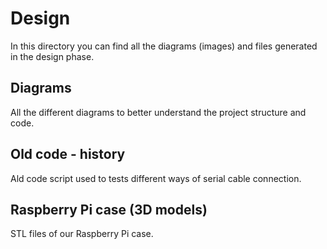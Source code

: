 # Design

In this directory you can find all the diagrams (images) and files generated in the design phase.

## Diagrams

All the different diagrams to better understand the project structure and code.

## Old code - history

Ald code script used to tests different ways of serial cable connection.

## Raspberry Pi case (3D models) 

STL files of our Raspberry Pi case.